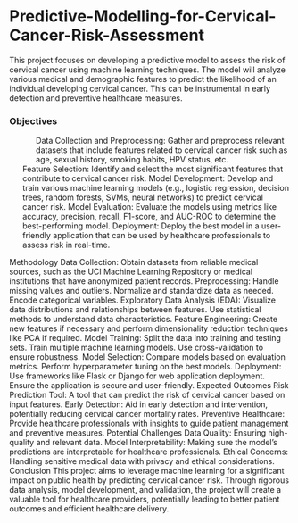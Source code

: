 # Predictive-Modelling-for-Cervical-Cancer-Risk-Assessment
This project focuses on developing a predictive model to assess the risk of cervical cancer using machine learning techniques. The model will analyze various medical and demographic features to predict the likelihood of an individual developing cervical cancer. This can be instrumental in early detection and preventive healthcare measures.

<h3>Objectives</h3>
<ul>
<ol>Data Collection and Preprocessing: Gather and preprocess relevant datasets that include features related to cervical cancer risk such as age, sexual history, smoking habits, HPV status, etc.</ol>
Feature Selection: Identify and select the most significant features that contribute to cervical cancer risk.
Model Development: Develop and train various machine learning models (e.g., logistic regression, decision trees, random forests, SVMs, neural networks) to predict cervical cancer risk.
Model Evaluation: Evaluate the models using metrics like accuracy, precision, recall, F1-score, and AUC-ROC to determine the best-performing model.
Deployment: Deploy the best model in a user-friendly application that can be used by healthcare professionals to assess risk in real-time.
  </ul>
Methodology
Data Collection: Obtain datasets from reliable medical sources, such as the UCI Machine Learning Repository or medical institutions that have anonymized patient records.
Preprocessing:
Handle missing values and outliers.
Normalize and standardize data as needed.
Encode categorical variables.
Exploratory Data Analysis (EDA):
Visualize data distributions and relationships between features.
Use statistical methods to understand data characteristics.
Feature Engineering: Create new features if necessary and perform dimensionality reduction techniques like PCA if required.
Model Training:
Split the data into training and testing sets.
Train multiple machine learning models.
Use cross-validation to ensure robustness.
Model Selection:
Compare models based on evaluation metrics.
Perform hyperparameter tuning on the best models.
Deployment:
Use frameworks like Flask or Django for web application deployment.
Ensure the application is secure and user-friendly.
Expected Outcomes
Risk Prediction Tool: A tool that can predict the risk of cervical cancer based on input features.
Early Detection: Aid in early detection and intervention, potentially reducing cervical cancer mortality rates.
Preventive Healthcare: Provide healthcare professionals with insights to guide patient management and preventive measures.
Potential Challenges
Data Quality: Ensuring high-quality and relevant data.
Model Interpretability: Making sure the model’s predictions are interpretable for healthcare professionals.
Ethical Concerns: Handling sensitive medical data with privacy and ethical considerations.
Conclusion
This project aims to leverage machine learning for a significant impact on public health by predicting cervical cancer risk. Through rigorous data analysis, model development, and validation, the project will create a valuable tool for healthcare providers, potentially leading to better patient outcomes and efficient healthcare delivery.







